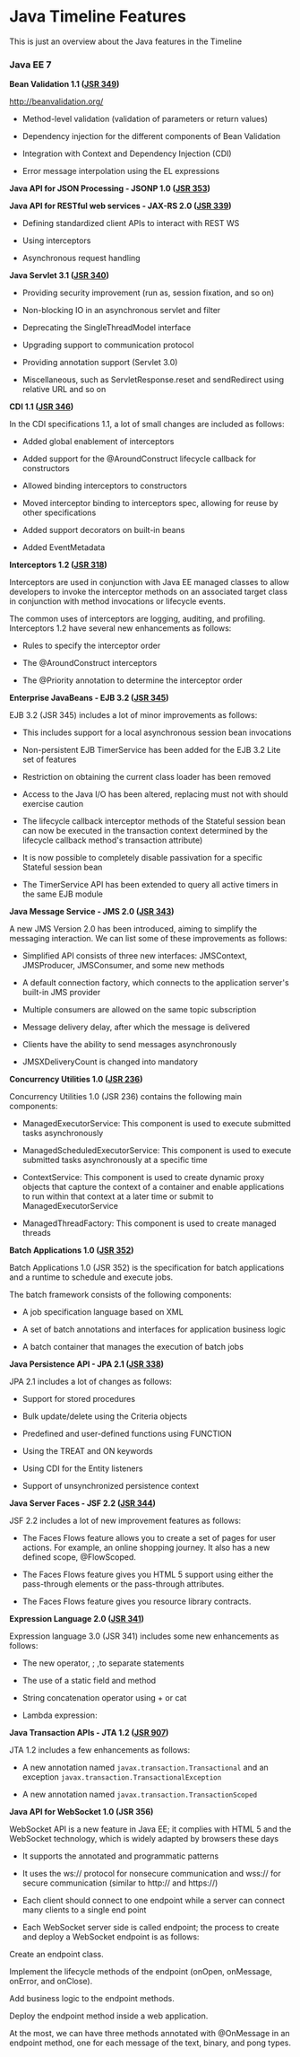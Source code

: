 # Java Timeline Features

This is just an overview about the Java features in the Timeline

### Java EE 7

**Bean Validation 1.1 ([JSR 349](https://jcp.org/en/jsr/detail?id=349))**

http://beanvalidation.org/

- Method-level validation (validation of parameters or return values)

- Dependency injection for the different components of Bean Validation

- Integration with Context and Dependency Injection (CDI)

- Error message interpolation using the EL expressions

**Java API for JSON Processing - JSONP 1.0 ([JSR 353](http://jcp.org/en/jsr/detail?id=353))**


**Java API for RESTful web services - JAX-RS 2.0 ([JSR 339](http://jcp.org/en/jsr/detail?id=339))**

- Defining standardized client APIs to interact with REST WS

- Using interceptors

- Asynchronous request handling

**Java Servlet 3.1 ([JSR 340](http://jcp.org/en/jsr/detail?id=340))**

- Providing security improvement (run as, session fixation, and so on)

- Non-blocking IO in an asynchronous servlet and filter

- Deprecating the SingleThreadModel interface

- Upgrading support to communication protocol

- Providing annotation support (Servlet 3.0)

- Miscellaneous, such as ServletResponse.reset and sendRedirect using relative URL and so on

**CDI 1.1 ([JSR 346](http://jcp.org/en/jsr/detail?id=346))**

In the CDI specifications 1.1, a lot of small changes are included as follows:

- Added global enablement of interceptors

- Added support for the @AroundConstruct lifecycle callback for constructors

- Allowed binding interceptors to constructors

- Moved interceptor binding to interceptors spec, allowing for reuse by other specifications

- Added support decorators on built-in beans

- Added EventMetadata

**Interceptors 1.2 ([JSR 318](http://jcp.org/en/jsr/detail?id=318))**

Interceptors are used in conjunction with Java EE managed classes to allow developers to invoke the interceptor methods on an associated target class in conjunction with method invocations or lifecycle events.

The common uses of interceptors are logging, auditing, and profiling. Interceptors 1.2 have several new enhancements as follows:

- Rules to specify the interceptor order

- The @AroundConstruct interceptors

- The @Priority annotation to determine the interceptor order

**Enterprise JavaBeans - EJB 3.2 ([JSR 345](http://jcp.org/en/jsr/detail?id=345))**

EJB 3.2 (JSR 345) includes a lot of minor improvements as follows:

- This includes support for a local asynchronous session bean invocations

- Non-persistent EJB TimerService has been added for the EJB 3.2 Lite set of features

- Restriction on obtaining the current class loader has been removed

- Access to the Java I/O has been altered, replacing must not with should exercise caution

- The lifecycle callback interceptor methods of the Stateful session bean can now be executed in the transaction context 
determined by the lifecycle callback method's transaction attribute)

- It is now possible to completely disable passivation for a specific Stateful session bean

- The TimerService API has been extended to query all active timers in the same EJB module

**Java Message Service - JMS 2.0 ([JSR 343](http://jcp.org/en/jsr/detail?id=343))**

A new JMS Version 2.0 has been introduced, aiming to simplify the messaging interaction. We can list some of these improvements as follows:

- Simplified API consists of three new interfaces: JMSContext, JMSProducer, JMSConsumer, and some new methods

- A default connection factory, which connects to the application server's built-in JMS provider

- Multiple consumers are allowed on the same topic subscription

- Message delivery delay, after which the message is delivered

- Clients have the ability to send messages asynchronously

- JMSXDeliveryCount is changed into mandatory


**Concurrency Utilities 1.0 ([JSR 236](http://jcp.org/en/jsr/detail?id=236))**

Concurrency Utilities 1.0 (JSR 236) contains the following main components:

- ManagedExecutorService: This component is used to execute submitted tasks asynchronously

- ManagedScheduledExecutorService: This component is used to execute submitted tasks asynchronously at a specific time

- ContextService: This component is used to create dynamic proxy objects that capture the context of a container and enable applications to run within that context at a later time or submit to ManagedExecutorService

- ManagedThreadFactory: This component is used to create managed threads

**Batch Applications 1.0 ([JSR 352](http://jcp.org/en/jsr/detail?id=352))**

Batch Applications 1.0 (JSR 352) is the specification for batch applications and a runtime to schedule and execute jobs.

The batch framework consists of the following components:

- A job specification language based on XML

- A set of batch annotations and interfaces for application business logic

- A batch container that manages the execution of batch jobs

**Java Persistence API - JPA 2.1 ([JSR 338](http://jcp.org/en/jsr/detail?id=338))**

JPA 2.1 includes a lot of changes as follows:

- Support for stored procedures

- Bulk update/delete using the Criteria objects

- Predefined and user-defined functions using FUNCTION

- Using the TREAT and ON keywords

- Using CDI for the Entity listeners

- Support of unsynchronized persistence context


**Java Server Faces - JSF 2.2 ([JSR 344](http://jcp.org/en/jsr/detail?id=344))**

JSF 2.2 includes a lot of new improvement features as follows:

- The Faces Flows feature allows you to create a set of pages for user actions. For example, an online shopping journey. It also has a new defined scope, @FlowScoped.

- The Faces Flows feature gives you HTML 5 support using either the pass-through elements or the pass-through attributes.

- The Faces Flows feature gives you resource library contracts.

**Expression Language 2.0 ([JSR 341](http://jcp.org/en/jsr/detail?id=341))**

Expression language 3.0 (JSR 341) includes some new enhancements as follows:

- The new operator, ; ,to separate statements

- The use of a static field and method

- String concatenation operator using + or cat

- Lambda expression:


**Java Transaction APIs - JTA 1.2 ([JSR 907](http://jcp.org/en/jsr/detail?id=907))**

JTA 1.2 includes a few enhancements as follows:

- A new annotation named ```javax.transaction.Transactional``` and an exception ```javax.transaction.TransactionalException```

- A new annotation named ```javax.transaction.TransactionScoped```

**Java API for WebSocket 1.0 (JSR 356)**

WebSocket API is a new feature in Java EE; it complies with HTML 5 and the WebSocket technology, which is widely adapted by browsers these days

- It supports the annotated and programmatic patterns

- It uses the ws:// protocol for nonsecure communication and wss:// for secure communication (similar to http:// and https://)

- Each client should connect to one endpoint while a server can connect many clients to a single end point

- Each WebSocket server side is called endpoint; the process to create and deploy a WebSocket endpoint is as follows:

Create an endpoint class.

Implement the lifecycle methods of the endpoint (onOpen, onMessage, onError, and onClose).

Add business logic to the endpoint methods.

Deploy the endpoint method inside a web application.

At the most, we can have three methods annotated with @OnMessage in an endpoint method, one for each message of the text, binary, and pong types.
